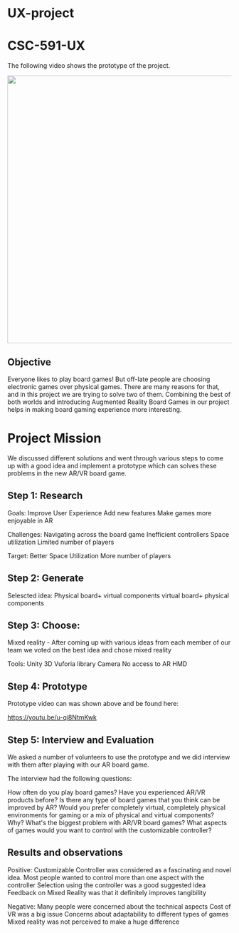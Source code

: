 # UX-project
# CSC-591-UX
The following video shows the prototype of the project. 
<div align=center><img width="600" src="https://github.ncsu.edu/mriahi2/UX-project/blob/master/ezgif-6-c27ea3c4dcad.gif"/></div>

## Objective
Everyone likes to play board games! But off-late people are choosing electronic games over physical games.
There are many reasons for that, and in this project we are trying to solve two of them. 
Combining the best of both worlds and introducing Augmented Reality Board Games in our project helps in making board gaming
experience more interesting.

# Project Mission
We discussed different solutions and went through various steps to come up with a good idea and implement a prototype which can solves these problems in the new AR/VR board game. 

## Step 1: Research

Goals:
Improve User Experience
Add new features
Make games more enjoyable in AR

Challenges:
Navigating across the board game
Inefficient controllers
Space utilization
Limited number of players

Target:
Better Space Utilization
More number of players



## Step 2: Generate

Selescted idea: 
Physical board+ virtual components
virtual board+ physical components


## Step 3: Choose:
Mixed reality - After coming up with various ideas from each member of our team we voted on the best idea and chose mixed reality

Tools:
Unity 3D
Vuforia library
Camera
No access to AR HMD

## Step 4: Prototype
Prototype video can was shown above and be found here: 

https://youtu.be/u-qi8NtmKwk

## Step 5: Interview and Evaluation
We asked a number of volunteers to use the prototype and we did interview with them after playing with our AR board game.

The interview had the following questions:

How often do you play board games? Have you experienced AR/VR products before? 
Is there any type of board games that you think can be improved by AR? 
Would you prefer completely virtual, completely physical environments for gaming or a mix of physical and virtual components? Why? 
What's the biggest problem with AR/VR board games? 
What aspects of games would you want to control with the customizable controller?


## Results and observations 
Positive:
Customizable Controller was considered as a fascinating and novel idea.
Most people wanted to control more than one aspect with the controller
Selection using the controller was a good suggested idea
Feedback on Mixed Reality was that it definitely improves tangibility

Negative:
Many people were concerned about the technical aspects
Cost of VR was a big issue
Concerns about adaptability to different types of games
Mixed reality was not perceived to make a huge difference







